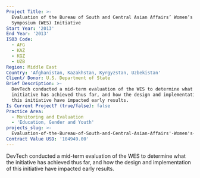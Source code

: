 ```yaml
---
Project Title: >-
  Evaluation of the Bureau of South and Central Asian Affairs’ Women’s Economic
  Symposium (WES) Initiative
Start Year: '2013'
End Year: '2013'
ISO3 Code:
  - AFG
  - KAZ
  - KGZ
  - UZB
Region: Middle East
Country: 'Afghanistan, Kazakhstan, Kyrgyzstan, Uzbekistan'
Client/ Donor: U.S. Department of State
Brief Description: >-
  DevTech conducted a mid-term evaluation of the WES to determine what the
  initiative has achieved thus far, and how the design and implementation of
  this initiative have impacted early results.
Is Current Project? (true/false): false
Practice Area:
  - Monitoring and Evaluation
  - 'Education, Gender and Youth'
projects_slug: >-
  Evaluation-of-the-Bureau-of-South-and-Central-Asian-Affairs'-Women's-Economic-Symposium-(WES)-Initia
Contract Value USD: '104949.00'
---
```

DevTech conducted a mid-term evaluation of the WES to determine what the initiative has achieved thus far, and how the design and implementation of this initiative have impacted early results.